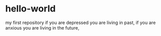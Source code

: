 # hello-world
my first repository
if you are depressed you are living in past,
if you are anxious you are living in the future,

